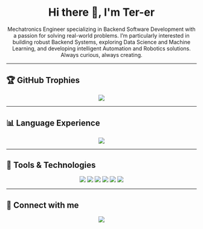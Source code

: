 <!-- README.md -->

<h1 align="center">Hi there 👋, I'm Ter-er</h1>
<p align="center">
  Mechatronics Engineer specializing in Backend Software Development with a passion for solving real-world problems. 
  I’m particularly interested in building robust Backend Systems, exploring Data Science and Machine Learning, and developing intelligent Automation and Robotics solutions. Always curious, always creating.
</p>

---

## 🏆 GitHub Trophies
<p align="center">
  <img src="https://github-profile-trophy.vercel.app/?username=Ter-er&theme=darkhub&no-frame=true&no-bg=true&margin-w=5" />
</p>

---

## 📊 Language Experience

<p align="center">
  <img src="https://github-readme-stats.vercel.app/api/top-langs/?username=Ter-er&layout=compact&langs_count=10&theme=dark&hide_progress=false" />
</p>

---

## 🧰 Tools & Technologies

<p align="center">
  <img src="https://img.shields.io/badge/-Python-05122A?style=flat&logo=python" />
  <img src="https://img.shields.io/badge/-Django-05122A?style=flat&logo=django" />
  <img src="https://img.shields.io/badge/-PostgreSQL-05122A?style=flat&logo=postgresql" />
  <img src="https://img.shields.io/badge/-JavaScript-05122A?style=flat&logo=javascript" />
  <img src="https://img.shields.io/badge/-Git-05122A?style=flat&logo=git" />
  <img src="https://img.shields.io/badge/-Linux-05122A?style=flat&logo=linux" />
</p>

---

## 🔗 Connect with me

<p align="center">
  <a href="https://www.linkedin.com/in/ter-er-gbem" target="blank" rel="noopener noreferrer">
    <img src="https://img.shields.io/badge/LinkedIn-Ter--er-blue?style=flat&logo=linkedin" />
  </a>
</p>
